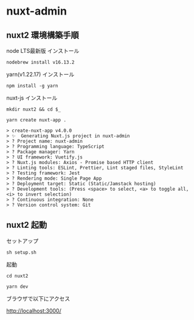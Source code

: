 # nuxt-admin

## nuxt2 環境構築手順

node LTS最新版 インストール

```
nodebrew install v16.13.2
```

yarn(v1.22.17) インストール

```
npm install -g yarn
```

nuxt-js インストール

```
mkdir nuxt2 && cd $_

yarn create nuxt-app .

> create-nuxt-app v4.0.0
> ✨  Generating Nuxt.js project in nuxt-admin
> ? Project name: nuxt-admin
> ? Programming language: TypeScript
> ? Package manager: Yarn
> ? UI framework: Vuetify.js
> ? Nuxt.js modules: Axios - Promise based HTTP client
> ? Linting tools: ESLint, Prettier, Lint staged files, StyleLint
> ? Testing framework: Jest
> ? Rendering mode: Single Page App
> ? Deployment target: Static (Static/Jamstack hosting)
> ? Development tools: (Press <space> to select, <a> to toggle all, <i> to invert selection)
> ? Continuous integration: None
> ? Version control system: Git
```

## nuxt2 起動

セットアップ

```
sh setup.sh
```

起動

```
cd nuxt2

yarn dev
```

ブラウザで以下にアクセス

[http://localhost:3000/](http://localhost:3000/)
